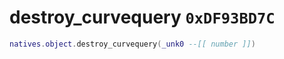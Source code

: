 # destroy_curvequery `0xDF93BD7C`

```lua
natives.object.destroy_curvequery(_unk0 --[[ number ]])
```